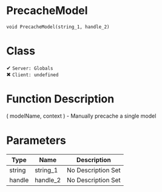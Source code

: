 # PrecacheModel
```
void PrecacheModel(string_1, handle_2)
```
# Class
✔ `Server: Globals`  
✖ `Client: undefined`  

# Function Description
( modelName, context ) - Manually precache a single model
# Parameters
Type|Name|Description
--|--|--
string|string_1|No Description Set
handle|handle_2|No Description Set
